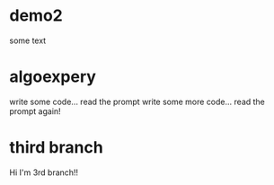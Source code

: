 # demo2
some text

# algoexpery

write some code...
read the prompt
write some more code...
read the prompt again!

# third branch
Hi I'm 3rd branch!!
